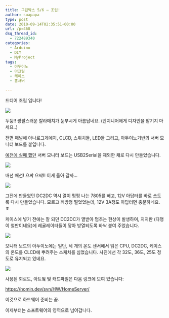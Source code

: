 ```yaml
---
title: 그린박스 5/6 – 조립!
author: suapapa
type: post
date: 2010-09-14T02:35:51+00:00
url: /p=468
dsq_thread_id:
  - 722489340
categories:
  - Arduino
  - DIY
  - MyProject
tags:
  - 아두이노
  - 아크릴
  - 케이스
  - 홈서버

---
```

드디어 조립 입니다!

![](https://homin.dev/asset/blog/image/gbox_assemble00.jpg)

두둥!! 쌍팔스러운 칼라매치가 눈부시게 아름답네요. (엔지니어에게 디자인을 맡기지 마세요..)

전면 패널에 아나로그게에지, CLCD, 스위치들, LED들 그리고, 아두이노기반의 서버 모니터 보드를 붙입니다.



[예전에 실패 했던][1] 서버 모니터 보드는 USB2Serial을 제외한 채로 다시 만들었습니다. 

![](https://homin.dev/asset/blog/image/gbox_assemble01.jpg)

배선 배선! 으쌰 으쌰!! 이게 돌아 갈까&#8230;

![](https://homin.dev/asset/blog/image/gbox_assemble02.jpg)

그전에 만들었던 DC2DC 역시 열이 펑펑 나는 7805를 빼고, 12V 아답터를 바로 쓰도록 다시 만들었습니다. 모르고 깨방정 떨었었는데, 12V 3A정도 아답터면 충분하네요. ㅎ

케이스에 넣기 전에는 잘 되던 DC2DC가 열받아 멈추는 현상이 발생하여, 지지판 (다행이 철판이네요)에 레귤레이터들이 닿아 방열되도록 바싹 붙여 주었습니다.

![](https://homin.dev/asset/blog/image/gbox_assemble03.jpg)

모니터 보드의 아두이노에는 일단, 세 개의 온도 센서에서 읽은 CPU, DC2DC, 케이스의 온도를 CLCD에 뿌려주는 스케치를 심었습니다. 사진에선 각 32도, 36도, 25도 정도로 유지되고 있네요.

![](https://homin.dev/asset/blog/image/gbox_assemble04.jpg)

사용된 회로도, 아트웤 및 캐드파일은 다음 링크에 모여 있습니다:



<https://homin.dev/svn/HW/HomeServer/> 


이것으로 하드웨어 준비는 끝.  


이제부터는 소프트웨어의 영역으로 넘어갑니다.

 [1]: https://homin.dev/blog/p=414&language=ko